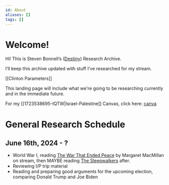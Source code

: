 ```yaml
---
id: About
aliases: []
tags: []
---
```


# Welcome!

Hi! This is Steven Bonnell’s ([Destiny](https://www.youtube.com/destiny)) Research Archive.

I’ll keep this archive updated with stuff I’ve researched for my stream.

[[Clinton Parameters]]

This landing page will include what we're going to be researching currently and in the immediate future.

For my [[1723538695-IQTW|Israel-Palestine]] Canvas, click here: [canva](https://www.sharecanvas.io/p/destiny%E2%80%99s-israel-palestine-canvas)

# General Research Schedule
## June 16th, 2024 - ?
- World War I, reading [The War That Ended Peace]( https://www.amazon.com/War-That-Ended-Peace-Road/dp/0812980662?tag=destinygg-20) by Margaret MacMillan on stream, then MAYBE reading [The Sleepwalkers](https://www.amazon.com/dp/071399942X?tag=destinygg-20) after.
- Reviewing I/P trip material
- Reading and preparing good arguments for the upcoming election, comparing Donald Trump and Joe Biden

